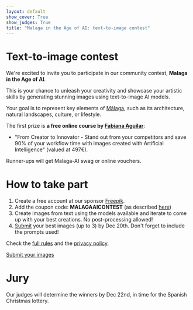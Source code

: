 ```yaml
---
layout: default
show_cover: True
show_judges: True
title: "Malaga in the Age of AI: text-to-image contest"
---
```


# Text-to-image contest

We're excited to invite you to participate in our community contest, **Malaga in the Age of AI**.

This is your chance to unleash your creativity and showcase your artistic skills by generating stunning images using text-to-image AI models.

Your goal is to represent key elements of [Málaga](https://en.wikipedia.org/wiki/Málaga), such as its architecture, natural landscapes, culture, or lifestyle.

The first prize is **a free online course by [Fabiana Aguilar](https://www.linkedin.com/in/fabi-aguilar/)**:
* "From Creator to Innovator - Stand out from your competitors and save 90% of your workflow time with images created with Artificial Intelligence" (valued at 497€).

Runner-ups will get Malaga-AI swag or online vouchers.

# How to take part

1. Create a free account at our sponsor [Freepik](https://www.freepik.com/pikaso/explore?utm_source=malagaaicontest).
2. Add the coupon code: **MALAGAAICONTEST** (as described [here](https://support.freepik.com/s/article/AI-Tools-activation-code?language=en_US))
3. Create images from text using the models available and iterate to come up with your best creations. No post-processing allowed!
4. [Submit](./submit.html) your best images (up to 3) by Dec 20th. Don't forget to include the prompts used!

Check the [full rules](./contest_rules.html) and the [privacy policy](./privacy_policy.html).

<div class="cta-container">
    <a href="./submit.html" class="cta-button primary">Submit your images</a>
</div>

# Jury

Our judges will determine the winners by Dec 22nd, in time for the Spanish Christmas lottery.


